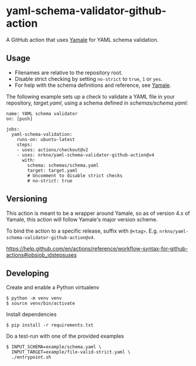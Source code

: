 # yaml-schema-validator-github-action

A GitHub action that uses [Yamale][] for YAML schema validation.

## Usage

- Filenames are relative to the repository root.
- Disable strict checking by setting `no-strict` to `true`, `1` or `yes`.
- For help with the schema definitions and reference, see [Yamale][].

The following example sets up a check to validate a YAML file in your
repository, *target.yaml*, using a schema defined in *schemas/schema.yaml*:

```
name: YAML schema validator
on: [push]

jobs:
  yaml-schema-validation:
    runs-on: ubuntu-latest
    steps:
    - uses: actions/checkout@v2
    - uses: nrkno/yaml-schema-validator-github-action@v4
      with:
        schema: schemas/schema.yaml
        target: target.yaml
        # Uncomment to disable strict checks
        # no-strict: true
```

## Versioning

This action is meant to be a wrapper around Yamale, so as of version 4.x
of Yamale, this action will follow Yamale's major version scheme.

To bind the action to a specific release, suffix with `@<tag>`.
E.g. `nrkno/yaml-schema-validator-github-action@v4`.

https://help.github.com/en/actions/reference/workflow-syntax-for-github-actions#jobsjob_idstepsuses

## Developing

Create and enable a Python virtualenv

```
$ python -m venv venv
$ source venv/bin/activate
```

Install dependencies

```
$ pip install -r requirements.txt
```

Do a test-run with one of the provided examples

```
$ INPUT_SCHEMA=example/schema.yaml \
  INPUT_TARGET=example/file-valid-strict.yaml \
  ./entrypoint.sh
```

[Yamale]: https://github.com/23andMe/Yamale

